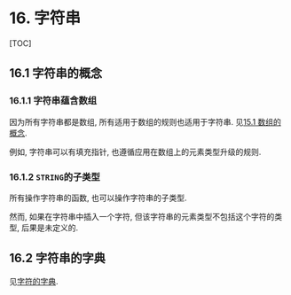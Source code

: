 # 16. 字符串

[TOC]

## <span id="16.1">16.1</span> 字符串的概念

### <span id="16.1.1">16.1.1</span> 字符串蕴含数组

因为所有字符串都是数组, 所有适用于数组的规则也适用于字符串. 见[15.1 数组的概念](../15-Arrays#15.1).

例如, 字符串可以有填充指针, 也遵循应用在数组上的元素类型升级的规则.

### <span id="16.1.2">16.1.2</span> `STRING`的子类型

所有操作字符串的函数, 也可以操作字符串的子类型.

然而, 如果在字符串中插入一个字符, 但该字符串的元素类型不包括这个字符的类型, 后果是未定义的.

## <span id="16.2">16.2</span> 字符串的字典

见[字符的字典](../Dictionary#16.2).
